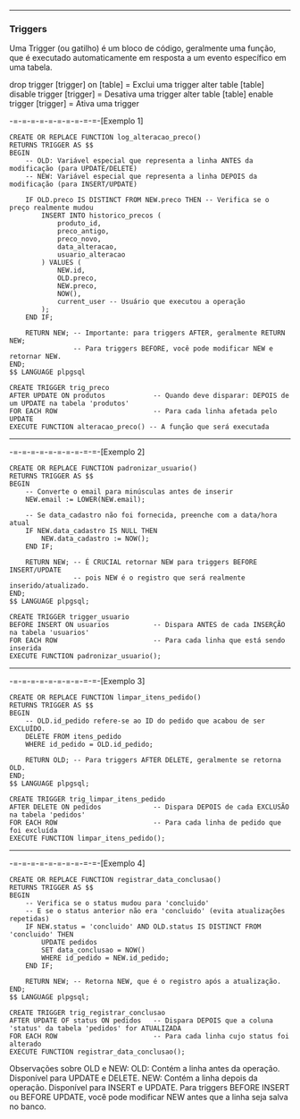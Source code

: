 -------
### Triggers

Uma Trigger (ou gatilho) é um bloco de código, geralmente uma função, que é executado automaticamente em resposta a um evento específico em uma tabela.

drop trigger [trigger] on [table]                    = Exclui uma trigger
alter table [table] disable trigger [trigger]        = Desativa uma trigger
alter table [table] enable trigger [trigger]         = Ativa uma trigger

 -=-=-=-=-=-=-=-=-=-=-[Exemplo 1]
```
CREATE OR REPLACE FUNCTION log_alteracao_preco()
RETURNS TRIGGER AS $$
BEGIN
    -- OLD: Variável especial que representa a linha ANTES da modificação (para UPDATE/DELETE)
    -- NEW: Variável especial que representa a linha DEPOIS da modificação (para INSERT/UPDATE)

    IF OLD.preco IS DISTINCT FROM NEW.preco THEN -- Verifica se o preço realmente mudou
        INSERT INTO historico_precos (
            produto_id,
            preco_antigo,
            preco_novo,
            data_alteracao,
            usuario_alteracao
        ) VALUES (
            NEW.id,
            OLD.preco,
            NEW.preco,
            NOW(),
            current_user -- Usuário que executou a operação
        );
    END IF;

    RETURN NEW; -- Importante: para triggers AFTER, geralmente RETURN NEW;
                -- Para triggers BEFORE, você pode modificar NEW e retornar NEW.
END;
$$ LANGUAGE plpgsql
```

```
CREATE TRIGGER trig_preco
AFTER UPDATE ON produtos            -- Quando deve disparar: DEPOIS de um UPDATE na tabela 'produtos'
FOR EACH ROW                        -- Para cada linha afetada pelo UPDATE
EXECUTE FUNCTION alteracao_preco() -- A função que será executada
```
-----

-=-=-=-=-=-=-=-=-=-=-[Exemplo 2]
```
CREATE OR REPLACE FUNCTION padronizar_usuario()
RETURNS TRIGGER AS $$
BEGIN
    -- Converte o email para minúsculas antes de inserir
    NEW.email := LOWER(NEW.email);

    -- Se data_cadastro não foi fornecida, preenche com a data/hora atual
    IF NEW.data_cadastro IS NULL THEN
        NEW.data_cadastro := NOW();
    END IF;

    RETURN NEW; -- É CRUCIAL retornar NEW para triggers BEFORE INSERT/UPDATE
                -- pois NEW é o registro que será realmente inserido/atualizado.
END;
$$ LANGUAGE plpgsql;
```

```
CREATE TRIGGER trigger_usuario
BEFORE INSERT ON usuarios           -- Dispara ANTES de cada INSERÇÃO na tabela 'usuarios'
FOR EACH ROW                        -- Para cada linha que está sendo inserida
EXECUTE FUNCTION padronizar_usuario();
```
-----------

-=-=-=-=-=-=-=-=-=-=-[Exemplo 3]
```
CREATE OR REPLACE FUNCTION limpar_itens_pedido()
RETURNS TRIGGER AS $$
BEGIN
    -- OLD.id_pedido refere-se ao ID do pedido que acabou de ser EXCLUÍDO.
    DELETE FROM itens_pedido
    WHERE id_pedido = OLD.id_pedido;

    RETURN OLD; -- Para triggers AFTER DELETE, geralmente se retorna OLD.
END;
$$ LANGUAGE plpgsql;
```

```
CREATE TRIGGER trig_limpar_itens_pedido
AFTER DELETE ON pedidos             -- Dispara DEPOIS de cada EXCLUSÃO na tabela 'pedidos'
FOR EACH ROW                        -- Para cada linha de pedido que foi excluída
EXECUTE FUNCTION limpar_itens_pedido();
```
-------------

-=-=-=-=-=-=-=-=-=-=-[Exemplo 4]
```
CREATE OR REPLACE FUNCTION registrar_data_conclusao()
RETURNS TRIGGER AS $$
BEGIN
    -- Verifica se o status mudou para 'concluido'
    -- E se o status anterior não era 'concluido' (evita atualizações repetidas)
    IF NEW.status = 'concluido' AND OLD.status IS DISTINCT FROM 'concluido' THEN
        UPDATE pedidos
        SET data_conclusao = NOW()
        WHERE id_pedido = NEW.id_pedido;
    END IF;

    RETURN NEW; -- Retorna NEW, que é o registro após a atualização.
END;
$$ LANGUAGE plpgsql;
```

```
CREATE TRIGGER trig_registrar_conclusao
AFTER UPDATE OF status ON pedidos   -- Dispara DEPOIS que a coluna 'status' da tabela 'pedidos' for ATUALIZADA
FOR EACH ROW                        -- Para cada linha cujo status foi alterado
EXECUTE FUNCTION registrar_data_conclusao();
```

Observações sobre OLD e NEW:
OLD: Contém a linha antes da operação. Disponível para UPDATE e DELETE.
NEW: Contém a linha depois da operação. Disponível para INSERT e UPDATE. Para triggers BEFORE INSERT ou BEFORE UPDATE, você pode modificar NEW antes que a linha seja salva no banco.